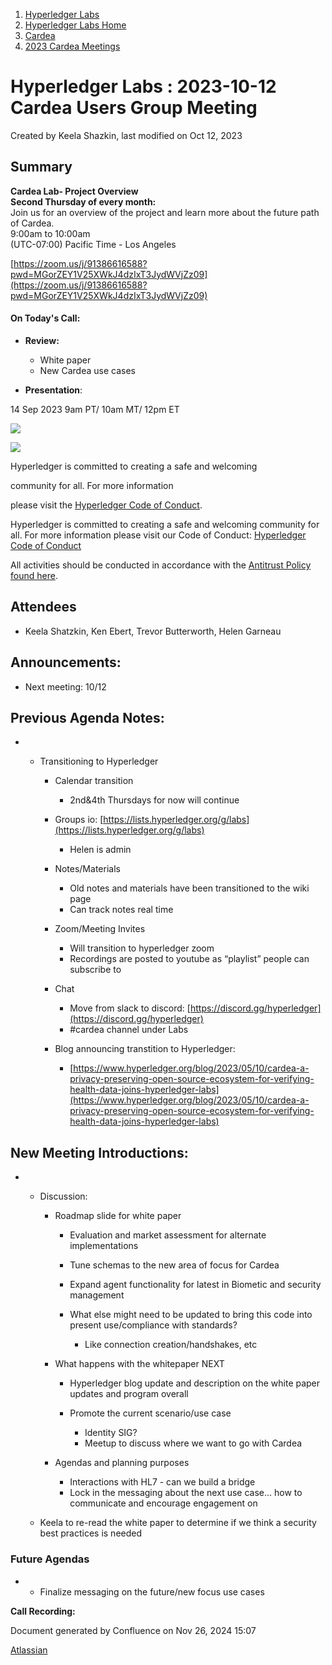1. [Hyperledger Labs](index.html)
2. [Hyperledger Labs Home](Hyperledger-Labs-Home_20283400.html)
3. [Cardea](Cardea_20290619.html)
4. [2023 Cardea Meetings](2023-Cardea-Meetings_20294370.html)

# Hyperledger Labs : 2023-10-12 Cardea Users Group Meeting

Created by Keela Shazkin, last modified on Oct 12, 2023

## **Summary**

**Cardea Lab- Project Overview  
Second Thursday of every month:**   
Join us for an overview of the project and learn more about the future path of Cardea.  
9:00am to 10:00am  
(UTC-07:00) Pacific Time - Los Angeles

[https://zoom.us/j/91386616588?pwd=MGorZEY1V25XWkJ4dzIxT3JydWVjZz09](https://zoom.us/j/91386616588?pwd=MGorZEY1V25XWkJ4dzIxT3JydWVjZz09)

#### **On Today's Call:**

- **Review:**  
  
  - White paper
  - New Cardea use cases
- **Presentation**:

14 Sep 2023 9am PT/ 10am MT/ 12pm ET

![](https://wiki.hyperledger.org/download/attachments/29034696/Antitrustnotice.png?version=1&modificationDate=1581695654000&api=v2)

![](https://wiki.hyperledger.org/download/attachments/2392771/welcome.png?version=2&modificationDate=1572450107000&api=v2)

Hyperledger is committed to creating a safe and welcoming

community for all. For more information

please visit the [Hyperledger Code of Conduct](https://lf-hyperledger.atlassian.net/wiki/display/HYP/Hyperledger+Code+of+Conduct).

Hyperledger is committed to creating a safe and welcoming community for all. For more information please visit our Code of Conduct: [Hyperledger Code of Conduct](https://lf-hyperledger.atlassian.net/wiki/display/HYP/Hyperledger+Code+of+Conduct)

All activities should be conducted in accordance with the [Antitrust Policy found here](http://www.linuxfoundation.org/antitrust-policy).

## **Attendees**

- Keela Shatzkin, Ken Ebert, Trevor Butterworth, Helen Garneau

## **Announcements:**

- Next meeting: 10/12

## **Previous Agenda Notes:**

- - Transitioning to Hyperledger
    
    - Calendar transition
      
      - 2nd&amp;4th Thursdays for now will continue
    - Groups io: [https://lists.hyperledger.org/g/labs](https://lists.hyperledger.org/g/labs)
      
      - Helen is admin
    - Notes/Materials
      
      - Old notes and materials have been transitioned to the wiki page
      - Can track notes real time
    - Zoom/Meeting Invites
      
      - Will transition to hyperledger zoom
      - Recordings are posted to youtube as “playlist” people can subscribe to
    - Chat
      
      - Move from slack to discord: [https://discord.gg/hyperledger](https://discord.gg/hyperledger)
      - #cardea channel under Labs
    - Blog announcing transtition to Hyperledger:
      
      - [https://www.hyperledger.org/blog/2023/05/10/cardea-a-privacy-preserving-open-source-ecosystem-for-verifying-health-data-joins-hyperledger-labs](https://www.hyperledger.org/blog/2023/05/10/cardea-a-privacy-preserving-open-source-ecosystem-for-verifying-health-data-joins-hyperledger-labs)

## **New Meeting Introductions:**

- - Discussion:
    
    - Roadmap slide for white paper
      
      - Evaluation and market assessment for alternate implementations
      - Tune schemas to the new area of focus for Cardea
      - Expand agent functionality for latest in Biometic and security management
      - What else might need to be updated to bring this code into present use/compliance with standards?
        
        - Like connection creation/handshakes, etc
    - What happens with the whitepaper NEXT
      
      - Hyperledger blog update and description on the white paper updates and program overall
      - Promote the current scenario/use case
        
        - Identity SIG?
        - Meetup to discuss where we want to go with Cardea
    - Agendas and planning purposes
      
      - Interactions with HL7 - can we build a bridge
      - Lock in the messaging about the next use case... how to communicate and encourage engagement on
  - Keela to re-read the white paper to determine if we think a security best practices is needed

### **Future Agendas**

- - Finalize messaging on the future/new focus use cases

**Call Recording:** 

Document generated by Confluence on Nov 26, 2024 15:07

[Atlassian](http://www.atlassian.com/)
